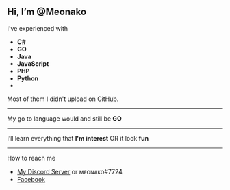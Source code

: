 ## Hi, I’m @**Meonako**

I've experienced with
- **C#**
- **GO**
- **Java**
- **JavaScript**
- **PHP**
- **Python**
- 
Most of them I didn't upload on GitHub.

---

My go to language would and still be **GO**

---

I’ll learn everything that **I'm interest** OR it look **fun**

---

How to reach me
  - [My Discord Server](https://discord.gg/Tcggea9) or ᴍᴇᴏɴᴀᴋᴏ#7724
  - [Facebook](https://www.facebook.com/lolisukidesu/)
